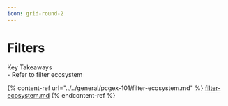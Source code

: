 ```yaml
---
icon: grid-round-2
---
```


# Filters

Key Takeaways\
\- Refer to filter ecosystem

{% content-ref url="../../general/pcgex-101/filter-ecosystem.md" %}
[filter-ecosystem.md](../../general/pcgex-101/filter-ecosystem.md)
{% endcontent-ref %}
